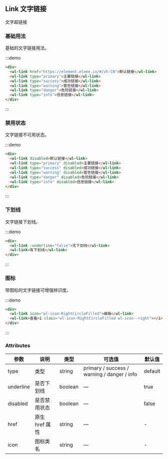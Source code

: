 ## Link 文字链接
文字超链接

### 基础用法

基础的文字链接用法。

:::demo 

```html
<div>
  <wl-link href="https://element.eleme.io/#/zh-CN">默认链接</wl-link>
  <wl-link type="primary">主要链接</wl-link>
  <wl-link type="success">成功链接</wl-link>
  <wl-link type="warning">警告链接</wl-link>
  <wl-link type="danger">危险链接</wl-link>
  <wl-link type="info">信息链接</wl-link>
</div>

```
:::

### 禁用状态

文字链接不可用状态。

:::demo

```html
<div>
  <wl-link disabled>默认链接</wl-link>
  <wl-link type="primary" disabled>主要链接</wl-link>
  <wl-link type="success" disabled>成功链接</wl-link>
  <wl-link type="warning" disabled>警告链接</wl-link>
  <wl-link type="danger" disabled>危险链接</wl-link>
  <wl-link type="info" disabled>信息链接</wl-link>
</div>
```
:::

### 下划线

文字链接下划线。

:::demo

```html
<div>
  <wl-link :underline="false">无下划线</wl-link>
  <wl-link>有下划线</wl-link>
</div>
```
:::

### 图标

带图标的文字链接可增强辨识度。

:::demo

```html
<div>
  <wl-link icon="wl-icon-RightCircleFilled">编辑</wl-link>
  <wl-link>查看<i class="wl-icon-RightCircleFilled wl-icon--right"></i></wl-link>
</div>
```
:::

### Attributes
| 参数      | 说明    | 类型      | 可选值       | 默认值   |
|---------- |-------- |---------- |-------------  |-------- |
| type     | 类型   | string    |   primary / success / warning / danger / info |     default   |
| underline     | 是否下划线   | boolean    | — | true   |
| disabled     | 是否禁用状态   | boolean    | — | false   |
| href     | 原生 href 属性   | string    | — | -   |
| icon  | 图标类名 | string   |  —  |  -  |